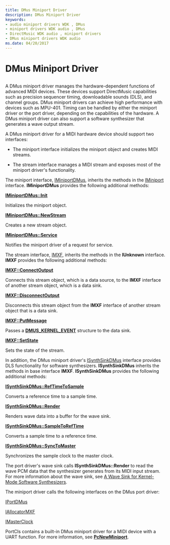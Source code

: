 ```yaml
---
title: DMus Miniport Driver
description: DMus Miniport Driver
keywords:
- audio miniport drivers WDK , DMus
- miniport drivers WDK audio , DMus
- DirectMusic WDK audio , miniport drivers
- DMus miniport drivers WDK audio
ms.date: 04/20/2017
---
```


# DMus Miniport Driver


## <span id="dmus_miniport_driver"></span><span id="DMUS_MINIPORT_DRIVER"></span>


A DMus miniport driver manages the hardware-dependent functions of advanced MIDI devices. These devices support DirectMusic capabilities such as precision sequencer timing, downloadable sounds (DLS), and channel groups. DMus miniport drivers can achieve high performance with devices such as MPU-401. Timing can be handled by either the miniport driver or the port driver, depending on the capabilities of the hardware. A DMus miniport driver can also support a software synthesizer that generates a wave output stream.

A DMus miniport driver for a MIDI hardware device should support two interfaces:

-   The miniport interface initializes the miniport object and creates MIDI streams.

-   The stream interface manages a MIDI stream and exposes most of the miniport driver's functionality.

The miniport interface, [IMiniportDMus](/windows-hardware/drivers/ddi/dmusicks/nn-dmusicks-iminiportdmus), inherits the methods in the [IMiniport](/windows-hardware/drivers/ddi/portcls/nn-portcls-iminiport) interface. **IMiniportDMus** provides the following additional methods:

[**IMiniportDMus::Init**](/windows-hardware/drivers/ddi/dmusicks/nf-dmusicks-iminiportdmus-init)

Initializes the miniport object.

[**IMiniportDMus::NewStream**](/windows-hardware/drivers/ddi/dmusicks/nf-dmusicks-iminiportdmus-newstream)

Creates a new stream object.

[**IMiniportDMus::Service**](/windows-hardware/drivers/ddi/dmusicks/nf-dmusicks-iminiportdmus-service)

Notifies the miniport driver of a request for service.

The stream interface, [IMXF](/windows-hardware/drivers/ddi/dmusicks/nn-dmusicks-imxf), inherits the methods in the **IUnknown** interface. **IMXF** provides the following additional methods:

[**IMXF::ConnectOutput**](/windows-hardware/drivers/ddi/dmusicks/nf-dmusicks-imxf-connectoutput)

Connects this stream object, which is a data source, to the **IMXF** interface of another stream object, which is a data sink.

[**IMXF::DisconnectOutput**](/windows-hardware/drivers/ddi/dmusicks/nf-dmusicks-imxf-disconnectoutput)

Disconnects this stream object from the **IMXF** interface of another stream object that is a data sink.

[**IMXF::PutMessage**](/windows-hardware/drivers/ddi/dmusicks/nf-dmusicks-imxf-putmessage)

Passes a [**DMUS\_KERNEL\_EVENT**](/windows-hardware/drivers/ddi/dmusicks/ns-dmusicks-_dmus_kernel_event) structure to the data sink.

[**IMXF::SetState**](/windows-hardware/drivers/ddi/dmusicks/nf-dmusicks-imxf-setstate)

Sets the state of the stream.

In addition, the DMus miniport driver's [ISynthSinkDMus](/windows-hardware/drivers/ddi/dmusicks/nn-dmusicks-isynthsinkdmus) interface provides DLS functionality for software synthesizers. **ISynthSinkDMus** inherits the methods in base interface **IMXF**. **ISynthSinkDMus** provides the following additional methods:

[**ISynthSinkDMus::RefTimeToSample**](/windows-hardware/drivers/ddi/dmusicks/nf-dmusicks-isynthsinkdmus-reftimetosample)

Converts a reference time to a sample time.

[**ISynthSinkDMus::Render**](/windows-hardware/drivers/ddi/dmusicks/nf-dmusicks-isynthsinkdmus-render)

Renders wave data into a buffer for the wave sink.

[**ISynthSinkDMus::SampleToRefTime**](/windows-hardware/drivers/ddi/dmusicks/nf-dmusicks-isynthsinkdmus-sampletoreftime)

Converts a sample time to a reference time.

[**ISynthSinkDMus::SyncToMaster**](/windows-hardware/drivers/ddi/dmusicks/nf-dmusicks-isynthsinkdmus-synctomaster)

Synchronizes the sample clock to the master clock.

The port driver's wave sink calls **ISynthSinkDMus::Render** to read the wave PCM data that the synthesizer generates from its MIDI input stream. For more information about the wave sink, see [A Wave Sink for Kernel-Mode Software Synthesizers](a-wave-sink-for-kernel-mode-software-synthesizers.md).

The miniport driver calls the following interfaces on the DMus port driver:

[IPortDMus](/windows-hardware/drivers/ddi/dmusicks/nn-dmusicks-iportdmus)

[IAllocatorMXF](/windows-hardware/drivers/ddi/dmusicks/nn-dmusicks-iallocatormxf)

[IMasterClock](/windows-hardware/drivers/ddi/dmusicks/nn-dmusicks-imasterclock)

PortCls contains a built-in DMus miniport driver for a MIDI device with a UART function. For more information, see [**PcNewMiniport**](/windows-hardware/drivers/ddi/portcls/nf-portcls-pcnewminiport).

 

